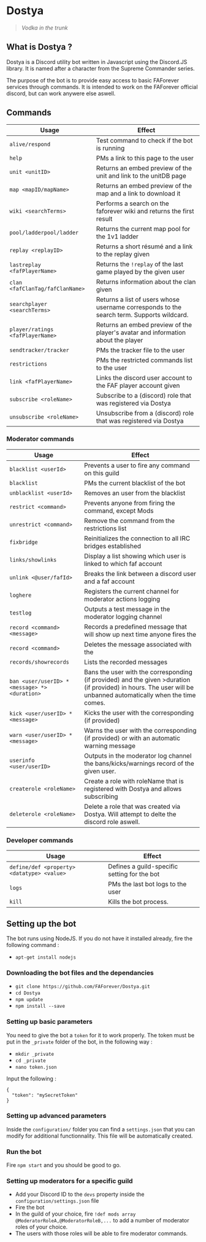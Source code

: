 
# Dostya
>_Vodka in the trunk_

## What is Dostya ?
Dostya is a Discord utility bot written in Javascript using the Discord.JS library. It is named after a character from the Supreme Commander series.

The purpose of the bot is to provide easy access to basic FAForever services through commands. It is intended to work on the FAForever official discord, but can work anywere else aswell.

## Commands
|       Usage         |Effect                         |
|----------------|-------------------------------|
|`alive/respond`| Test command to check if the bot is running |
|`help`| PMs a link to this page to the user|
|`unit <unitID>`|Returns an embed preview of the unit and link to the unitDB page          |
|`map <mapID/mapName>`|Returns an embed preview of the map and a link to download it |
|`wiki <searchTerms>`|Performs a search on the faforever wiki and returns the first result     |
|`pool/ladderpool/ladder`          |Returns the current map pool for the 1v1 ladder|
|`replay <replayID>`|Returns a short résumé and a link to the replay given|
|`lastreplay <fafPlayerName>`|Returns the `!replay` of the last game played by the given user |
|`clan <fafClanTag/fafClanName>`|Returns information about the clan given     |
|`searchplayer <searchTerms>`| Returns a list of users whose username corresponds to the search term. Supports wildcard.   |
|`player/ratings <fafPlayerName>`| Returns an embed preview of the player's avatar and information about the player |
|`sendtracker/tracker`| PMs the tracker file to the user |
|`restrictions`| PMs the restricted commands list to the user |
|`link <fafPlayerName>`| Links the discord user account to the FAF player account given |
|`subscribe <roleName>`| Subscribe to a (discord) role that was registered via Dostya |
|`unsubscribe <roleName>`| Unsubscribe from a (discord) role that was registered via Dostya |

### Moderator commands
|       Usage         |Effect                         |
|----------------|-------------------------------|
|`blacklist <userId>`| Prevents a user to fire any command on this guild|
|`blacklist`| PMs the current blacklist of the bot|
|`unblacklist <userId>`| Removes an user from the blacklist|
|`restrict <command>`|Prevents anyone from firing the command, except Mods          |
|`unrestrict <command>`|Remove the command from the restrictions list|
|`fixbridge`|Reinitializes the connection to all IRC bridges established|
|`links/showlinks`|Display a list showing which user is linked to which faf account|
|`unlink <@user/fafId>`|Breaks the link between a discord user and a faf account|
|`loghere`|Registers the current channel for moderator actions logging|
|`testlog`|Outputs a test message in the moderator logging channel|
|`record <command> <message>`|Records a predefined message that will show up next time anyone fires the <command>|
|`record <command>`|Deletes the message associated with the <command>|
|`records/showrecords`|Lists the recorded messages|
|`ban <user/userID> *<message> *><duration>`|Bans the user with the corresponding <message> (if provided) and the given >duration (if provided) in hours. The user will be unbanned automatically when the time comes.|
|`kick <user/userID> *<message>`|Kicks the user with the corresponding <message> (if provided)|
|`warn <user/userID> *<message>`|Warns the user with the corresponding <message> (if provided) or with an automatic warning message|
|`userinfo <user/userID>`|Outputs in the moderator log channel the bans/kicks/warnings record of the given user.|
|`createrole <roleName>`|Create a role with roleName that is registered with Dostya and allows subscribing
|`deleterole <roleName>`|Delete a role that was created via Dostya. Will attempt to delte the discord role aswell.|

### Developer commands
|       Usage         |Effect                         |
|----------------|-------------------------------|
|`define/def <property> <datatype> <value>`| Defines a guild-specific setting for the bot|
|`logs`| PMs the last bot logs to the user|
|`kill`| Kills the bot process.|

## Setting up the bot
The bot runs using NodeJS. If you do not have it installed already, fire the following command :
- `apt-get install nodejs`

### Downloading the bot files and the dependancies
- `git clone https://github.com/FAForever/Dostya.git`
- `cd Dostya`
- `npm update`
- `npm install --save`

### Setting up basic parameters
You need to give the bot a `token` for it to work properly. The token must be put in the `_private` folder of the bot, in the following way :
- `mkdir _private`
- `cd _private`
- `nano token.json`

Input the following :
```
{
  "token": "mySecretToken"
} 
```
### Setting up advanced parameters
Inside the `configuration/` folder you can find a `settings.json` that you can modify for additional functionnality. This file will be automatically created.

### Run the bot
Fire `npm start` and you should be good to go.

### Setting up moderators for a specific guild
- Add your Discord ID to the `devs` property inside the `configuration/settings.json` file
- Fire the bot
- In the guild of your choice, fire `!def mods array @ModeratorRoleA,@ModeratorRoleB,...` to add a number of moderator roles of your choice.
- The users with those roles will be able to fire moderator commands.